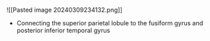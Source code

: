 ![[Pasted image 20240309234132.png]]

- Connecting the superior parietal lobule to the fusiform gyrus and posterior inferior temporal gyrus